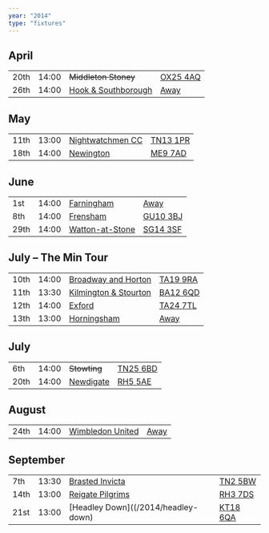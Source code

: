 ```yaml
---
year: "2014"
type: "fixtures"
---
```


## April

|  |  |  |  |
|:---|:---|:---|:---|
| 20th | 14:00 | <del>Middleton Stoney</del> | [OX25 4AQ](https//goo.gl/maps/2oHFhgW7cVt) |
| 26th | 14:00 | [Hook & Southborough](/2014/hook-and-southborough) | [Away](https://goo.gl/maps/VlJHS) |

## May

|  |  |  |  |
|:---|:---|:---|:---|
| 11th | 13:00 | [Nightwatchmen CC](/2014/nightwatchmen) | [TN13 1PR](https://goo.gl/maps/JefoWDSusHs) |
| 18th | 14:00 | [Newington](/2014/newington) | [ME9 7AD](https://goo.gl/maps/KKqTC) |

## June

|  |  |  |  |
|:---|:---|:---|:---|
| 1st | 14:00 | [Farningham](/2014/farningham) | [Away]() |
| 8th | 14:00 | [Frensham](/2014/frensham) | [GU10 3BJ](https//goo.gl/maps/xBUZvPU1vnK2) |
| 29th | 14:00 | [Watton-at-Stone](/2014/watton-at-stone) | [SG14 3SF](https://goo.gl/maps/2oHFhgW7cVt) |

## July – The Min Tour

|  |  |  |  |
|:---|:---|:---|:---|
| 10th | 14:00 | [Broadway and Horton](/2014/broadway-and-horton) | [TA19 9RA](https//goo.gl/maps/hVamJL8if6v) |
| 11th | 13:30 | [Kilmington & Stourton](/2015/kilmington-and-stourton) | [BA12 6QD](https://goo.gl/maps/6q53XChZh9A2) |
| 12th | 14:00 | [Exford](/2014/exford) | [TA24 7TL](https://goo.gl/maps/fF9q6YYzDXm3mtrf6) |
| 13th | 13:00 | [Horningsham](/2014/horningsham) | [Away](https://goo.gl/maps/VgYPJsp3uXvpTPv97) |

## July

|  |  |  |  |
|:---|:---|:---|:---|
| 6th | 14:00 | <del>Stowting</del> | [TN25 6BD](https//goo.gl/maps/5KNmaMe6Wb422) |
| 20th | 14:00 | [Newdigate](/2014/newdigate) | [RH5 5AE](http://goo.gl/maps/2RKzj) |


## August

|  |  |  |  |
|:---|:---|:---|:---|
| 24th | 14:00 | [Wimbledon United](/2014/wimbledon-united) | [Away]() |


## September

|  |  |  |  |
|:---|:---|:---|:---|
| 7th | 13:30 | [Brasted Invicta](/2014/brasted-invicta) | [TN2 5BW](http://maps.apple.com/?q=51.122742,0.285469&sspn=0.007606,0.014852&sll=51.122742,0.285469) |
| 14th | 13:00 | [Reigate Pilgrims](/2014/reigate-pilgrims) | [RH3 7DS](https//goo.gl/maps/APtKSjuaQ5v) |
| 21st | 13:00 | [Headley Down]((/2014/headley-down) | [KT18 6QA](https://goo.gl/maps/pn4ojVfCN722) |
